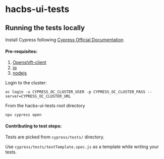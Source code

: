 # hacbs-ui-tests

## Running the tests locally

Install Cypress following [Cypress Official Documentation](https://docs.cypress.io/guides/getting-started/installing-cypress)

#### Pre-requisites:
1. [Openshift-client](https://docs.openshift.com/container-platform/4.7/cli_reference/openshift_cli/getting-started-cli.html)
2. [jq](https://snapcraft.io/install/yq)
3. [nodejs](https://nodejs.dev/download/package-manager/)

Login to the cluster:

    oc login -u CYPRESS_OC_CLUSTER_USER -p CYPRESS_OC_CLUSTER_PASS --server=CYPRESS_OC_CLUSTER_URL

From the hacbs-ui-tests root directory

    npx cypress open

#### Contributing to test steps:

Tests are picked from `cypress/tests/` directory.

Use `cypress/tests/testTemplate.spec.js` as a template while writing your tests.
